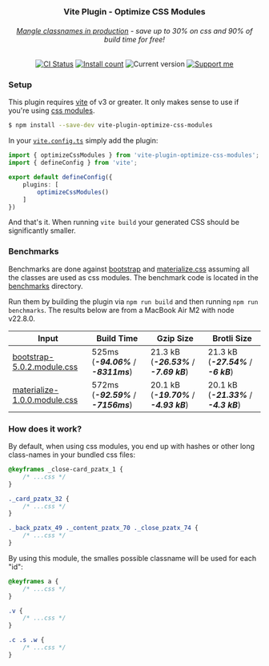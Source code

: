 <br/>

<h3 align="center">
    <p>Vite Plugin - Optimize CSS Modules</p>
</h3>

<h6 align="center">
    <p><a href="#how-does-it-work">Mangle classnames in production</a> - save up to 30% on css and 90% of build time for free!</p>
</h6>

<p align="center">
  <a href="https://github.com/Simonwep/vite-plugin-optimize-css-modules/actions/workflows/main.yml"><img
     alt="CI Status"
     src="https://github.com/Simonwep/vite-plugin-optimize-css-modules/actions/workflows/main.yml/badge.svg"/></a>
  <a href="https://www.npmjs.com/package/vite-plugin-optimize-css-modules"><img
     alt="Install count"
     src="https://img.shields.io/npm/dm/vite-plugin-optimize-css-modules.svg"></a>
  <img alt="Current version"
       src="https://img.shields.io/github/tag/Simonwep/vite-plugin-optimize-css-modules.svg?color=3498DB&label=version">
  <a href="https://github.com/sponsors/Simonwep"><img
     alt="Support me"
     src="https://img.shields.io/badge/github-support-3498DB.svg"></a>
</p>

### Setup

This plugin requires [vite](https://vitejs.dev/) of v3 or greater.
It only makes sense to use if you're using [css modules](https://vitejs.dev/config/shared-options.html#css-modules).

```sh
$ npm install --save-dev vite-plugin-optimize-css-modules
```

In your [`vite.config.ts`](https://vitejs.dev/config/#configuring-vite) simply add the plugin:

```ts
import { optimizeCssModules } from 'vite-plugin-optimize-css-modules';
import { defineConfig } from 'vite';

export default defineConfig({
    plugins: [
        optimizeCssModules()
    ]
})
```

And that's it. When running `vite build` your generated CSS should be significantly smaller.

### Benchmarks

Benchmarks are done against [bootstrap](https://getbootstrap.com/docs/5.0/getting-started/introduction/) and [materialize.css](https://materializecss.com/getting-started.html) assuming all the classes are used as css modules.
The benchmark code is located in the [benchmarks](./benchmarks) directory.

Run them by building the plugin via `npm run build` and then running `npm run benchmarks`.
The results below are from a MacBook Air M2 with node v22.8.0.

| Input                                                                            | Build Time                            | Gzip Size                                | Brotli Size                             |
|----------------------------------------------------------------------------------|---------------------------------------|------------------------------------------|-----------------------------------------|
| [bootstrap-5.0.2.module.css](benchmarks/fixtures/bootstrap-5.0.2.module.css)     | 525ms (_**-94.06%**_ / _**-8311ms**_) | 21.3 kB (_**-26.53%**_ / _**-7.69 kB**_) | 21.3 kB (_**-27.54%**_ / _**-6 kB**_)   |
| [materialize-1.0.0.module.css](benchmarks/fixtures/materialize-1.0.0.module.css) | 572ms (_**-92.59%**_ / _**-7156ms**_) | 20.1 kB (_**-19.70%**_ / _**-4.93 kB**_) | 20.1 kB (_**-21.33%**_ / _**-4.3 kB**_) |


### How does it work?

By default, when using css modules, you end up with hashes or other long class-names in your bundled css files:

```css
@keyframes _close-card_pzatx_1 {
    /* ...css */
}

._card_pzatx_32 {
    /* ...css */
}

._back_pzatx_49 ._content_pzatx_70 ._close_pzatx_74 {
    /* ...css */
}
```

By using this module, the smalles possible classname will be used for each "id":

```css
@keyframes a {
    /* ...css */
}

.v {
    /* ...css */
}

.c .s .w {
    /* ...css */
}
```
